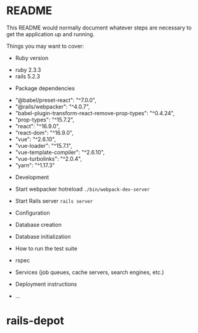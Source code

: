 # README

This README would normally document whatever steps are necessary to get the
application up and running.

Things you may want to cover:

* Ruby version
- ruby 2.3.3
- rails 5.2.3

* Package dependencies
- "@babel/preset-react": "^7.0.0",
- "@rails/webpacker": "^4.0.7",
- "babel-plugin-transform-react-remove-prop-types": "^0.4.24",
- "prop-types": "^15.7.2",
- "react": "^16.9.0",
- "react-dom": "^16.9.0",
- "vue": "^2.6.10",
- "vue-loader": "^15.7.1",
- "vue-template-compiler": "^2.6.10",
- "vue-turbolinks": "^2.0.4",
- "yarn": "^1.17.3"

* Development
- Start webpacker hotreload `./bin/webpack-dev-server`

- Start Rails server `rails server`

* Configuration

* Database creation

* Database initialization

* How to run the test suite
- rspec

* Services (job queues, cache servers, search engines, etc.)

* Deployment instructions

* ...
# rails-depot
